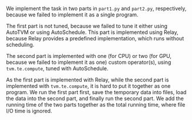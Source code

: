 We implement the task in two parts in `part1.py` and `part2.py`, respectively, because we failed to implement it as a single program.

The first part is not tuned, because we failed to tune it either using AutoTVM or using AutoSchedule. This part is implemented using Relay, because Relay provides a predefined implementation, which runs without scheduling.

The second part is implemented with one (for CPU) or two (for GPU, because we failed to implement it as one) custom operator(s), using `tvm.te.compute`, tuned with AutoSchedule.

As the first part is implemented with Relay, while the second part is implemented with `tvm.te.compute`, it is hard to put it together as one program. We run the first part first, save the temporary data into files, load the data into the second part, and finally run the second part. We add the running time of the two parts together as the total running time, where file I/O time is ignored.
